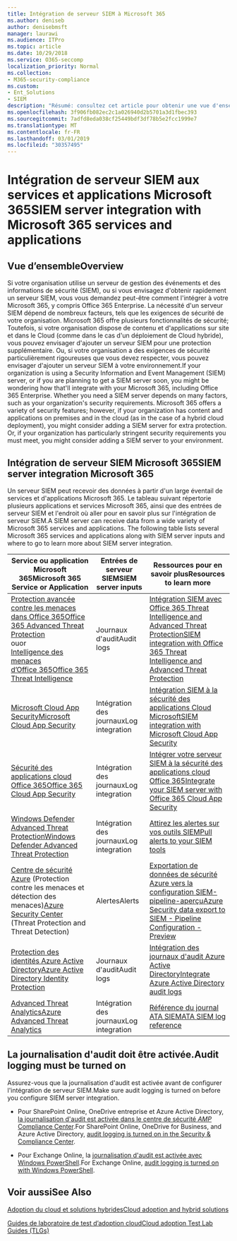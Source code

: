 ```yaml
---
title: Intégration de serveur SIEM à Microsoft 365
ms.author: deniseb
author: denisebmsft
manager: laurawi
ms.audience: ITPro
ms.topic: article
ms.date: 10/29/2018
ms.service: O365-seccomp
localization_priority: Normal
ms.collection:
- M365-security-compliance
ms.custom:
- Ent_Solutions
- SIEM
description: "Résumé: consultez cet article pour obtenir une vue d'ensemble de l'intégration de serveur SIEM à Microsoft 365."
ms.openlocfilehash: 3f906fb082ec2c1a026940d2b5701a3d1fbec393
ms.sourcegitcommit: 7adfd8eda038cf25449bdf3df78b5e2fcc1999e7
ms.translationtype: MT
ms.contentlocale: fr-FR
ms.lasthandoff: 03/01/2019
ms.locfileid: "30357495"
---
```

# <a name="siem-server-integration-with-microsoft-365-services-and-applications"></a><span data-ttu-id="e0ae5-103">Intégration de serveur SIEM aux services et applications Microsoft 365</span><span class="sxs-lookup"><span data-stu-id="e0ae5-103">SIEM server integration with Microsoft 365 services and applications</span></span>

## <a name="overview"></a><span data-ttu-id="e0ae5-104">Vue d’ensemble</span><span class="sxs-lookup"><span data-stu-id="e0ae5-104">Overview</span></span>

<span data-ttu-id="e0ae5-p101">Si votre organisation utilise un serveur de gestion des événements et des informations de sécurité (SIEM), ou si vous envisagez d'obtenir rapidement un serveur SIEM, vous vous demandez peut-être comment l'intégrer à votre Microsoft 365, y compris Office 365 Enterprise. La nécessité d'un serveur SIEM dépend de nombreux facteurs, tels que les exigences de sécurité de votre organisation. Microsoft 365 offre plusieurs fonctionnalités de sécurité; Toutefois, si votre organisation dispose de contenu et d'applications sur site et dans le Cloud (comme dans le cas d'un déploiement de Cloud hybride), vous pouvez envisager d'ajouter un serveur SIEM pour une protection supplémentaire. Ou, si votre organisation a des exigences de sécurité particulièrement rigoureuses que vous devez respecter, vous pouvez envisager d'ajouter un serveur SIEM à votre environnement.</span><span class="sxs-lookup"><span data-stu-id="e0ae5-p101">If your organization is using a Security Information and Event Management (SIEM) server, or if you are planning to get a SIEM server soon, you might be wondering how that'll integrate with your Microsoft 365, including Office 365 Enterprise. Whether you need a SIEM server depends on many factors, such as your organization's security requirements. Microsoft 365 offers a variety of security features; however, if your organization has content and applications on premises and in the cloud (as in the case of a hybrid cloud deployment), you might consider adding a SIEM server for extra protection. Or, if your organization has particularly stringent security requirements you must meet, you might consider adding a SIEM server to your environment.</span></span>

## <a name="siem-server-integration-microsoft-365"></a><span data-ttu-id="e0ae5-109">Intégration de serveur SIEM Microsoft 365</span><span class="sxs-lookup"><span data-stu-id="e0ae5-109">SIEM server integration Microsoft 365</span></span>

<span data-ttu-id="e0ae5-p102">Un serveur SIEM peut recevoir des données à partir d'un large éventail de services et d'applications Microsoft 365. Le tableau suivant répertorie plusieurs applications et services Microsoft 365, ainsi que des entrées de serveur SIEM et l'endroit où aller pour en savoir plus sur l'intégration de serveur SIEM.</span><span class="sxs-lookup"><span data-stu-id="e0ae5-p102">A SIEM server can receive data from a wide variety of Microsoft 365 services and applications. The following table lists several Microsoft 365 services and applications along with SIEM server inputs and where to go to learn more about SIEM server integration.</span></span> 

| <span data-ttu-id="e0ae5-112">Service ou application Microsoft 365</span><span class="sxs-lookup"><span data-stu-id="e0ae5-112">Microsoft 365 Service or Application</span></span> | <span data-ttu-id="e0ae5-113">Entrées de serveur SIEM</span><span class="sxs-lookup"><span data-stu-id="e0ae5-113">SIEM server inputs</span></span> | <span data-ttu-id="e0ae5-114">Ressources pour en savoir plus</span><span class="sxs-lookup"><span data-stu-id="e0ae5-114">Resources to learn more</span></span> |
| --- | --- | --- |
| [<span data-ttu-id="e0ae5-115">Protection avancée contre les menaces dans Office 365</span><span class="sxs-lookup"><span data-stu-id="e0ae5-115">Office 365 Advanced Threat Protection</span></span>](office-365-atp.md) <br/>   <span data-ttu-id="e0ae5-116">ou</span><span class="sxs-lookup"><span data-stu-id="e0ae5-116">or</span></span>   <br/>[<span data-ttu-id="e0ae5-117">Intelligence des menaces d’Office 365</span><span class="sxs-lookup"><span data-stu-id="e0ae5-117">Office 365 Threat Intelligence</span></span>](office-365-ti.md) | <span data-ttu-id="e0ae5-118">Journaux d'audit</span><span class="sxs-lookup"><span data-stu-id="e0ae5-118">Audit logs</span></span> | [<span data-ttu-id="e0ae5-119">Intégration SIEM avec Office 365 Threat Intelligence and Advanced Threat Protection</span><span class="sxs-lookup"><span data-stu-id="e0ae5-119">SIEM integration with Office 365 Threat Intelligence and Advanced Threat Protection</span></span>](siem-integration-with-office-365-ti.md) |
| [<span data-ttu-id="e0ae5-120">Microsoft Cloud App Security</span><span class="sxs-lookup"><span data-stu-id="e0ae5-120">Microsoft Cloud App Security</span></span>](https://docs.microsoft.com/cloud-app-security/what-is-cloud-app-security) | <span data-ttu-id="e0ae5-121">Intégration des journaux</span><span class="sxs-lookup"><span data-stu-id="e0ae5-121">Log integration</span></span> | [<span data-ttu-id="e0ae5-122">Intégration SIEM à la sécurité des applications Cloud Microsoft</span><span class="sxs-lookup"><span data-stu-id="e0ae5-122">SIEM integration with Microsoft Cloud App Security</span></span>](https://docs.microsoft.com/cloud-app-security/siem) |
| [<span data-ttu-id="e0ae5-123">Sécurité des applications cloud Office 365</span><span class="sxs-lookup"><span data-stu-id="e0ae5-123">Office 365 Cloud App Security</span></span>](office-365-cas-overview.md) | <span data-ttu-id="e0ae5-124">Intégration des journaux</span><span class="sxs-lookup"><span data-stu-id="e0ae5-124">Log integration</span></span> | [<span data-ttu-id="e0ae5-125">Intégrer votre serveur SIEM à la sécurité des applications cloud Office 365</span><span class="sxs-lookup"><span data-stu-id="e0ae5-125">Integrate your SIEM server with Office 365 Cloud App Security</span></span>](integrate-your-siem-server-with-office-365-cas.md) |
| [<span data-ttu-id="e0ae5-126">Windows Defender Advanced Threat Protection</span><span class="sxs-lookup"><span data-stu-id="e0ae5-126">Windows Defender Advanced Threat Protection</span></span>](https://docs.microsoft.com/windows/security/threat-protection/) | <span data-ttu-id="e0ae5-127">Intégration des journaux</span><span class="sxs-lookup"><span data-stu-id="e0ae5-127">Log integration</span></span> | [<span data-ttu-id="e0ae5-128">Attirez les alertes sur vos outils SIEM</span><span class="sxs-lookup"><span data-stu-id="e0ae5-128">Pull alerts to your SIEM tools</span></span>](https://docs.microsoft.com/windows/security/threat-protection/windows-defender-atp/configure-siem-windows-defender-advanced-threat-protection) |
| <span data-ttu-id="e0ae5-129">[Centre de sécurité Azure](https://docs.microsoft.com/azure/security-center/security-center-intro) (Protection contre les menaces et détection des menaces)</span><span class="sxs-lookup"><span data-stu-id="e0ae5-129">[Azure Security Center](https://docs.microsoft.com/azure/security-center/security-center-intro) (Threat Protection and Threat Detection)</span></span> | <span data-ttu-id="e0ae5-130">Alertes</span><span class="sxs-lookup"><span data-stu-id="e0ae5-130">Alerts</span></span> | [<span data-ttu-id="e0ae5-131">Exportation de données de sécurité Azure vers la configuration SIEM-pipeline-aperçu</span><span class="sxs-lookup"><span data-stu-id="e0ae5-131">Azure Security data export to SIEM - Pipeline Configuration - Preview</span></span>](https://docs.microsoft.com/azure/security-center/security-center-export-data-to-siem) |
| [<span data-ttu-id="e0ae5-132">Protection des identités Azure Active Directory</span><span class="sxs-lookup"><span data-stu-id="e0ae5-132">Azure Active Directory Identity Protection</span></span>](https://docs.microsoft.com/azure/active-directory/identity-protection/overview) | <span data-ttu-id="e0ae5-133">Journaux d'audit</span><span class="sxs-lookup"><span data-stu-id="e0ae5-133">Audit logs</span></span> | [<span data-ttu-id="e0ae5-134">Intégration des journaux d'audit Azure Active Directory</span><span class="sxs-lookup"><span data-stu-id="e0ae5-134">Integrate Azure Active Directory audit logs</span></span>](https://docs.microsoft.com/azure/security/security-azure-log-integration-ad) |
| [<span data-ttu-id="e0ae5-135">Advanced Threat Analytics</span><span class="sxs-lookup"><span data-stu-id="e0ae5-135">Azure Advanced Threat Analytics</span></span>](https://docs.microsoft.com/azure/security/azure-threat-detection) | <span data-ttu-id="e0ae5-136">Intégration des journaux</span><span class="sxs-lookup"><span data-stu-id="e0ae5-136">Log integration</span></span> | [<span data-ttu-id="e0ae5-137">Référence du journal ATA SIEM</span><span class="sxs-lookup"><span data-stu-id="e0ae5-137">ATA SIEM log reference</span></span>](https://docs.microsoft.com/advanced-threat-analytics/cef-format-sa) |

## <a name="audit-logging-must-be-turned-on"></a><span data-ttu-id="e0ae5-138">La journalisation d'audit doit être activée.</span><span class="sxs-lookup"><span data-stu-id="e0ae5-138">Audit logging must be turned on</span></span>

<span data-ttu-id="e0ae5-139">Assurez-vous que la journalisation d'audit est activée avant de configurer l'intégration de serveur SIEM.</span><span class="sxs-lookup"><span data-stu-id="e0ae5-139">Make sure audit logging is turned on before you configure SIEM server integration.</span></span> 

- <span data-ttu-id="e0ae5-140">Pour SharePoint Online, OneDrive entreprise et Azure Active Directory, [la journalisation d'audit est activée dans le centre de sécurité _AMP_ Compliance Center](https://docs.microsoft.com/office365/securitycompliance/turn-audit-log-search-on-or-off).</span><span class="sxs-lookup"><span data-stu-id="e0ae5-140">For SharePoint Online, OneDrive for Business, and Azure Active Directory, [audit logging is turned on in the Security & Compliance Center](https://docs.microsoft.com/office365/securitycompliance/turn-audit-log-search-on-or-off).</span></span>

- <span data-ttu-id="e0ae5-141">Pour Exchange Online, la [journalisation d'audit est activée avec Windows PowerShell](https://docs.microsoft.com/office365/securitycompliance/enable-mailbox-auditing).</span><span class="sxs-lookup"><span data-stu-id="e0ae5-141">For Exchange Online, [audit logging is turned on with Windows PowerShell](https://docs.microsoft.com/office365/securitycompliance/enable-mailbox-auditing).</span></span>
 
## <a name="see-also"></a><span data-ttu-id="e0ae5-142">Voir aussi</span><span class="sxs-lookup"><span data-stu-id="e0ae5-142">See Also</span></span>

[<span data-ttu-id="e0ae5-143">Adoption du cloud et solutions hybrides</span><span class="sxs-lookup"><span data-stu-id="e0ae5-143">Cloud adoption and hybrid solutions</span></span>](https://docs.microsoft.com/office365/enterprise/cloud-adoption-and-hybrid-solutions)
  
[<span data-ttu-id="e0ae5-144">Guides de laboratoire de test d’adoption cloud</span><span class="sxs-lookup"><span data-stu-id="e0ae5-144">Cloud adoption Test Lab Guides (TLGs)</span></span>](https://docs.microsoft.com/office365/enterprise/cloud-adoption-test-lab-guides-tlgs)


